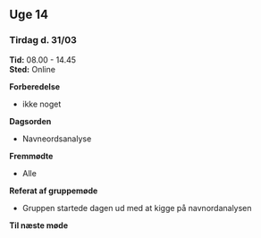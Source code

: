 
[comment]: <> (this is --------------------------------------------------------------------- Uge 14 - 31/03)

<h2 id="14">Uge 14</h2>

<h3>Tirdag d. 31/03</h3>

**Tid:** 08.00 - 14.45  
**Sted:** Online

**Forberedelse**  
- ikke noget
	
**Dagsorden**
- Navneordsanalyse

**Fremmødte**
- Alle

**Referat af gruppemøde**
- Gruppen startede dagen ud med at kigge på navnordanalysen

**Til næste møde**
